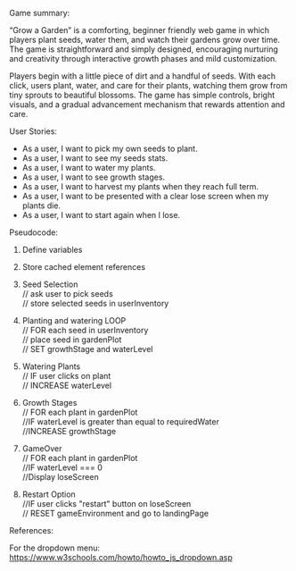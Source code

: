 Game summary:
<br>

“Grow a Garden” is a comforting, beginner friendly web game in which players plant seeds, water them, and watch their gardens grow over time. The game is straightforward and simply designed, encouraging nurturing and creativity through interactive growth phases and mild customization. 

Players begin with a little piece of dirt and a handful of seeds. With each click, users plant, water, and care for their plants, watching them grow from tiny sprouts to beautiful blossoms. The game has simple controls, bright visuals, and a gradual advancement mechanism that rewards attention and care. 

User Stories:

-	As a user, I want to pick my own seeds to plant.
-   As a user, I want to see my seeds stats.
-	As a user, I want to water my plants.
-	As a user, I want to see growth stages.
-   As a user, I want to harvest my plants when they reach full term.
-	As a user, I want to be presented with a clear lose screen when my plants die.
-	As a user, I want to start again when I lose.

Pseudocode:

1. Define variables

2. Store cached element references

3. Seed Selection<br>
// ask user to pick seeds<br>
// store selected seeds in userInventory 

4. Planting and watering LOOP<br>
// FOR each seed in userInventory<br>
// place seed in gardenPlot<br>
// SET growthStage and waterLevel

5. Watering Plants<br>
// IF user clicks on plant <br>
// INCREASE waterLevel

6. Growth Stages<br>
// FOR each plant in gardenPlot<br>
//IF waterLevel is greater than equal to requiredWater<br>
//INCREASE growthStage

7. GameOver<br>
// FOR each plant in gardenPlot<br>
//IF waterLevel === 0<br>
//Display loseScreen

8. Restart Option<br>
//IF user clicks "restart" button on loseScreen<br>
// RESET gameEnvironment and go to landingPage


 References:

 For the dropdown menu: https://www.w3schools.com/howto/howto_js_dropdown.asp
